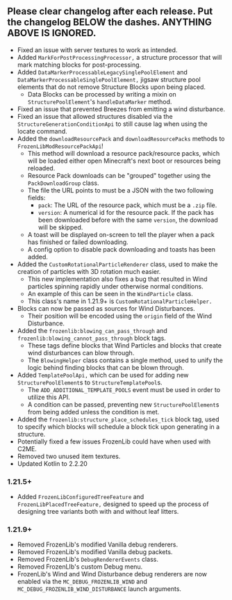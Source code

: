 Please clear changelog after each release.
Put the changelog BELOW the dashes. ANYTHING ABOVE IS IGNORED.
-----------------
- Fixed an issue with server textures to work as intended.
- Added `MarkForPostProcessingProcessor,` a structure processor that will mark matching blocks for post-processing.
- Added `DataMarkerProcessableLegacySinglePoolElement` and `DataMarkerProcessableSinglePoolElement,` jigsaw structure pool elements that do not remove Structure Blocks upon being placed.
  - Data Blocks can be processed by writing a mixin on `StructurePoolElement`'s `handleDataMarker` method.
- Fixed an issue that prevented Breezes from emitting a wind disturbance.
- Fixed an issue that allowed structures disabled via the `StructureGenerationConditionApi` to still cause lag when using the locate command.
- Added the `downloadResourcePack` and `downloadResourcePacks` methods to `FrozenLibModResourcePackApi`!
  - This method will download a resource pack/resource packs, which will be loaded either open Minecraft's next boot or resources being reloaded.
  - Resource Pack downloads can be "grouped" together using the `PackDownloadGroup` class.
  - The file the URL points to must be a JSON with the two following fields:
    - `pack`: The URL of the resource pack, which must be a `.zip` file.
    - `version`: A numerical id for the resource pack. If the pack has been downloaded before with the same `version`, the download will be skipped.
  - A toast will be displayed on-screen to tell the player when a pack has finished or failed downloading.
  - A config option to disable pack downloading and toasts has been added.
- Added the `CustomRotationalParticleRenderer` class, used to make the creation of particles with 3D rotation much easier.
  - This new implementation also fixes a bug that resulted in Wind particles spinning rapidly under otherwise normal conditions.
  - An example of this can be seen in the `WindParticle` class.
  - This class's name in 1.21.9+ is `CustomRotationalParticleHelper.`
- Blocks can now be passed as sources for Wind Disturbances.
  - Their position will be encoded using the `origin` field of the Wind Disturbance.
- Added the `frozenlib:blowing_can_pass_through` and `frozenlib:blowing_cannot_pass_through` block tags.
  - These tags define blocks that Wind Particles and blocks that create wind disturbances can blow through.
  - The `BlowingHelper` class contains a single method, used to unify the logic behind finding blocks that can be blown through.
- Added `TemplatePoolApi,` which can be used for adding new `StructurePoolElement`s to `StructureTemplatePool`s.
  - The `ADD_ADDITIONAL_TEMPLATE_POOLS` event must be used in order to utilize this API.
  - A condition can be passed, preventing new `StructurePoolElement`s from being added unless the condition is met.
- Added the `frozenlib:structure_place_schedules_tick` block tag, used to specify which blocks will schedule a block tick upon generating in a structure.
- Potentially fixed a few issues FrozenLib could have when used with C2ME.
- Removed two unused item textures.
- Updated Kotlin to 2.2.20

### 1.21.5+
- Added `FrozenLibConfiguredTreeFeature` and `FrozenLibPlacedTreeFeature,` designed to speed up the process of designing tree variants both with and without leaf litters.

### 1.21.9+
- Removed FrozenLib's modified Vanilla debug renderers.
- Removed FrozenLib's modified Vanilla debug packets.
- Removed FrozenLib's `DebugRendererEvents` class.
- Removed FrozenLIb's custom Debug menu.
- FrozenLib's Wind and Wind Disturbance debug renderers are now enabled via the `MC_DEBUG_FROZENLIB_WIND` and `MC_DEBUG_FROZENLIB_WIND_DISTURBANCE` launch arguments.
